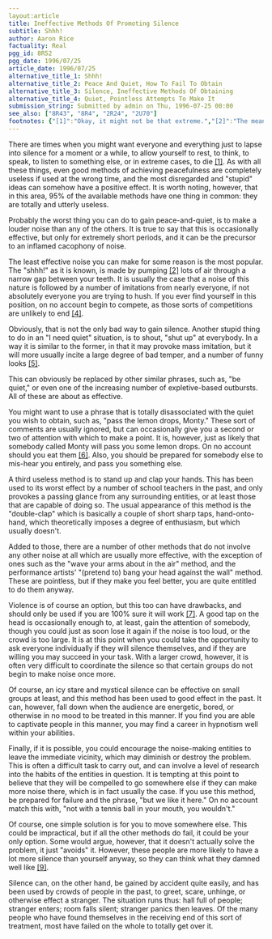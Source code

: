 ```yaml
---
layout:article
title: Ineffective Methods Of Promoting Silence
subtitle: Shhh!
author: Aaron Rice
factuality: Real
pgg_id: 8R52
pgg_date: 1996/07/25
article_date: 1996/07/25
alternative_title_1: Shhh!
alternative_title_2: Peace And Quiet, How To Fail To Obtain
alternative_title_3: Silence, Ineffective Methods Of Obtaining
alternative_title_4: Quiet, Pointless Attempts To Make It
submission_string: Submitted by admin on Thu, 1996-07-25 00:00
see_also: ["8R43", "8R4", "2R24", "2U70"]
footnotes: {"[1]":"Okay, it might not be that extreme.","[2]":"The means to this end are variable, but the author suggests you use the one you are (usually) born with, and don't attempt anything foolish [3].","[3]":"Which probably means: just don't do it at all.","[4]":"Well, maybe you could use that artificial method after all.","[5]":"Most people can handle the temper, but get very cold at the thought of the bad looks.","[6]":"Unless you happen to know and trust this person.","[7]":"Though always bare in mind that certainty is no substitute for actuality. Phrases such as, \"I'm certain we won't die,\" are often [8] followed by the death of the speaking party.","[8]":"Where the \"cruel twist of fate\" can be influenced, such as in films and other stories, this is always the case. Comedy duo Steve Punt and Hugh Dennis once observed that it is very easy to predict who will die in a film, just by their behaviour in their first appearance. The standard formula for this was \"After this war, I'm going to...\" Dead.","[9]":"Which is probably their job anyway."}
---
```

<div>
<p>There are times when you might want everyone and everything just to lapse into silence for a moment or a while, to allow yourself to rest, to think, to speak, to listen to something else, or in extreme cases, to die <a href="#footnotes.1" class="footnote-link">[1]</a>. As with all these things, even good methods of achieving peacefulness are completely useless if used at the wrong time, and the most disregarded and "stupid" ideas can somehow have a positive effect. It is worth noting, however, that in this area, 95% of the available methods have one thing in common: they are totally and utterly useless.</p>
<p>Probably the worst thing you can do to gain peace-and-quiet, is to make a louder noise than any of the others. It is true to say that this is occasionally effective, but only for extremely short periods, and it can be the precursor to an inflamed cacophony of noise.</p>
<p>The least effective noise you can make for some reason is the most popular. The "shhh!" as it is known, is made by pumping <a href="#footnotes.2" class="footnote-link">[2]</a> lots of air through a narrow gap between your teeth. It is usually the case that a noise of this nature is followed by a number of imitations from nearly everyone, if not absolutely everyone you are trying to hush. If you ever find yourself in this position, on no account begin to compete, as those sorts of competitions are unlikely to end <a href="#footnotes.4" class="footnote-link">[4]</a>.</p>
<p>Obviously, that is not the only bad way to gain silence. Another stupid thing to do in an "I need quiet" situation, is to shout, "shut up" at everybody. In a way it is similar to the former, in that it may provoke mass imitation, but it will more usually incite a large degree of bad temper, and a number of funny looks <a href="#footnotes.5" class="footnote-link">[5]</a>.</p>
<p>This can obviously be replaced by other similar phrases, such as, "be quiet," or even one of the increasing number of expletive-based outbursts. All of these are about as effective.</p>
<p>You might want to use a phrase that is totally disassociated with the quiet you wish to obtain, such as, "pass the lemon drops, Monty." These sort of comments are usually ignored, but can occasionally give you a second or two of attention with which to make a point. It is, however, just as likely that somebody called Monty will pass you some lemon drops. On no account should you eat them <a href="#footnotes.6" class="footnote-link">[6]</a>. Also, you should be prepared for somebody else to mis-hear you entirely, and pass you something else.</p>
<p>A third useless method is to stand up and clap your hands. This has been used to its worst effect by a number of school teachers in the past, and only provokes a passing glance from any surrounding entities, or at least those that are capable of doing so. The usual appearance of this method is the "double-clap" which is basically a couple of short sharp taps, hand-onto-hand, which theoretically imposes a degree of enthusiasm, but which usually doesn't.</p>
<p>Added to those, there are a number of other methods that do not involve any other noise at all which are usually more effective, with the exception of ones such as the "wave your arms about in the air" method, and the performance artists' "(pretend to) bang your head against the wall" method. These are pointless, but if they make you feel better, you are quite entitled to do them anyway.</p>
<p>Violence is of course an option, but this too can have drawbacks, and should only be used if you are 100% sure it will work <a href="#footnotes.7" class="footnote-link">[7]</a>. A good tap on the head is occasionally enough to, at least, gain the attention of somebody, though you could just as soon lose it again if the noise is too loud, or the crowd is too large. It is at this point when you could take the opportunity to ask everyone individually if they will silence themselves, and if they are willing you may succeed in your task. With a larger crowd, however, it is often very difficult to coordinate the silence so that certain groups do not begin to make noise once more.</p>
<p>Of course, an icy stare and mystical silence can be effective on small groups at least, and this method has been used to good effect in the past. It can, however, fall down when the audience are energetic, bored, or otherwise in no mood to be treated in this manner. If you find you are able to captivate people in this manner, you may find a career in hypnotism well within your abilities.</p>
<p>Finally, if it is possible, you could encourage the noise-making entities to leave the immediate vicinity, which may diminish or destroy the problem. This is often a difficult task to carry out, and can involve a level of research into the habits of the entities in question. It is tempting at this point to believe that they will be compelled to go somewhere else if they can make more noise there, which is in fact usually the case. If you use this method, be prepared for failure and the phrase, "but we like it here." On no account match this with, "not with a tennis ball in your mouth, you wouldn't."</p>
<p>Of course, one simple solution is for you to move somewhere else. This could be impractical, but if all the other methods do fail, it could be your only option. Some would argue, however, that it doesn't actually solve the problem, it just "avoids" it. However, these people are more likely to have a lot more silence than yourself anyway, so they can think what they damned well like <a href="#footnotes.9" class="footnote-link">[9]</a>.</p>
<p>Silence can, on the other hand, be gained by accident quite easily, and has been used by crowds of people in the past, to greet, scare, unhinge, or otherwise effect a stranger. The situation runs thus: hall full of people; stranger enters; room falls silent; stranger panics then leaves. Of the many people who have found themselves in the receiving end of this sort of treatment, most have failed on the whole to totally get over it.</p>
</div>
